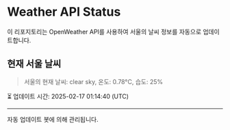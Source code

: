 
# Weather API Status

이 리포지토리는 OpenWeather API를 사용하여 서울의 날씨 정보를 자동으로 업데이트합니다.

## 현재 서울 날씨
> 서울의 현재 날씨: clear sky, 온도: 0.78°C, 습도: 25%

⏳ 업데이트 시간: 2025-02-17 01:14:40 (UTC)

---
자동 업데이트 봇에 의해 관리됩니다.
